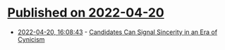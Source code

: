 # [Published on 2022-04-20](index.md)

* [2022-04-20, 16:08:43](https://news.ycombinator.com/item?id=31099022) - [Candidates Can Signal Sincerity in an Era of Cynicism](http://www.tessexperiments.org/study/clifford1222)
